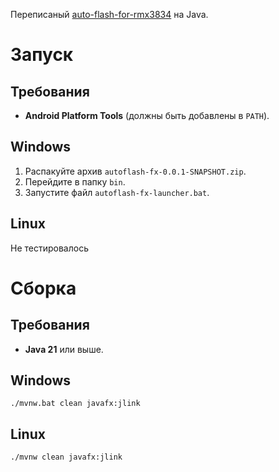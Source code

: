 Переписаный [auto-flash-for-rmx3834](https://github.com/NTeditor/auto-flash-for-rmx3834) на Java.

# Запуск
## Требования
- **Android Platform Tools** (должны быть добавлены в `PATH`).

## Windows
1. Распакуйте архив `autoflash-fx-0.0.1-SNAPSHOT.zip`.
2. Перейдите в папку `bin`.
3. Запустите файл `autoflash-fx-launcher.bat`.

## Linux
Не тестировалось


# Сборка
## Требования
- **Java 21** или выше.

## Windows
```batch
./mvnw.bat clean javafx:jlink
```

## Linux
```bash
./mvnw clean javafx:jlink
```
